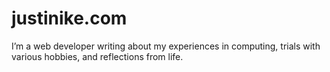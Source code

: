 # justinike.com

I’m a web developer writing about my experiences in computing, trials with various hobbies, and reflections from life.
